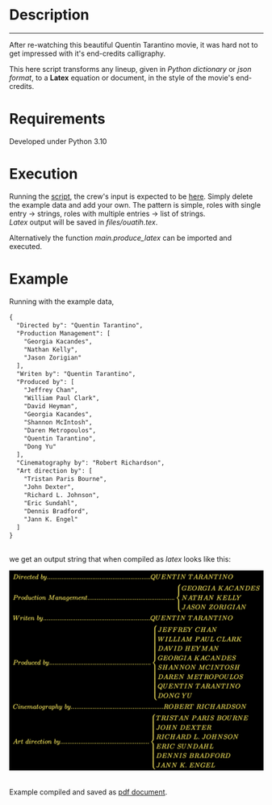 # Description

---
After re-watching this beautiful Quentin Tarantino movie, it was hard not to 
get impressed with it's end-credits calligraphy.

This here script transforms any lineup, given in *Python dictionary* or 
*json format*, to a **Latex** equation or document, in the style of the movie's 
end-credits.


# Requirements
Developed under Python 3.10


# Execution

Running the [script](main.py), the crew's input is expected to be 
[here](files/crew.json). Simply delete the example data and add your own.
The pattern is simple, roles with single entry &rarr; strings, roles with 
multiple entries &rarr; list of strings.  
*Latex* output will be saved in *files/ouatih.tex*. 

Alternatively the function *main.produce_latex* can be imported and executed.


# Example
Running with the example data,
```
{
  "Directed by": "Quentin Tarantino",
  "Production Management": [
    "Georgia Kacandes",
    "Nathan Kelly",
    "Jason Zorigian"
  ],
  "Writen by": "Quentin Tarantino",
  "Produced by": [
    "Jeffrey Chan",
    "William Paul Clark",
    "David Heyman",
    "Georgia Kacandes",
    "Shannon McIntosh",
    "Daren Metropoulos",
    "Quentin Tarantino",
    "Dong Yu"
  ],
  "Cinematography by": "Robert Richardson",
  "Art direction by": [
    "Tristan Paris Bourne",
    "John Dexter",
    "Richard L. Johnson",
    "Eric Sundahl",
    "Dennis Bradford",
    "Jann K. Engel"
  ]
}
```
\
we get an output string that when compiled as *latex* looks like this:

![](files/screenshot.png)

\
Example compiled and saved
as [pdf document](files/ouatih_compiled.pdf).
